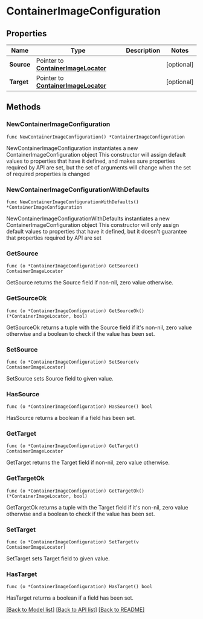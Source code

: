 # ContainerImageConfiguration

## Properties

Name | Type | Description | Notes
------------ | ------------- | ------------- | -------------
**Source** | Pointer to [**ContainerImageLocator**](ContainerImageLocator.md) |  | [optional] 
**Target** | Pointer to [**ContainerImageLocator**](ContainerImageLocator.md) |  | [optional] 

## Methods

### NewContainerImageConfiguration

`func NewContainerImageConfiguration() *ContainerImageConfiguration`

NewContainerImageConfiguration instantiates a new ContainerImageConfiguration object
This constructor will assign default values to properties that have it defined,
and makes sure properties required by API are set, but the set of arguments
will change when the set of required properties is changed

### NewContainerImageConfigurationWithDefaults

`func NewContainerImageConfigurationWithDefaults() *ContainerImageConfiguration`

NewContainerImageConfigurationWithDefaults instantiates a new ContainerImageConfiguration object
This constructor will only assign default values to properties that have it defined,
but it doesn't guarantee that properties required by API are set

### GetSource

`func (o *ContainerImageConfiguration) GetSource() ContainerImageLocator`

GetSource returns the Source field if non-nil, zero value otherwise.

### GetSourceOk

`func (o *ContainerImageConfiguration) GetSourceOk() (*ContainerImageLocator, bool)`

GetSourceOk returns a tuple with the Source field if it's non-nil, zero value otherwise
and a boolean to check if the value has been set.

### SetSource

`func (o *ContainerImageConfiguration) SetSource(v ContainerImageLocator)`

SetSource sets Source field to given value.

### HasSource

`func (o *ContainerImageConfiguration) HasSource() bool`

HasSource returns a boolean if a field has been set.

### GetTarget

`func (o *ContainerImageConfiguration) GetTarget() ContainerImageLocator`

GetTarget returns the Target field if non-nil, zero value otherwise.

### GetTargetOk

`func (o *ContainerImageConfiguration) GetTargetOk() (*ContainerImageLocator, bool)`

GetTargetOk returns a tuple with the Target field if it's non-nil, zero value otherwise
and a boolean to check if the value has been set.

### SetTarget

`func (o *ContainerImageConfiguration) SetTarget(v ContainerImageLocator)`

SetTarget sets Target field to given value.

### HasTarget

`func (o *ContainerImageConfiguration) HasTarget() bool`

HasTarget returns a boolean if a field has been set.


[[Back to Model list]](../README.md#documentation-for-models) [[Back to API list]](../README.md#documentation-for-api-endpoints) [[Back to README]](../README.md)


